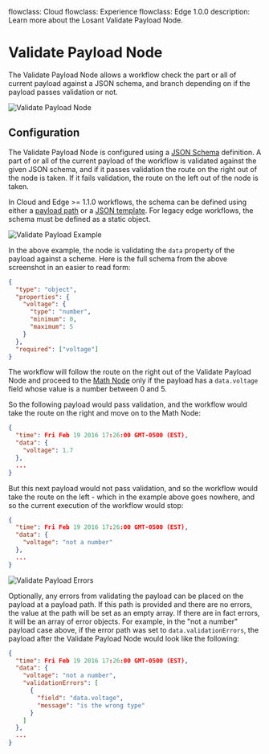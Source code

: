 flowclass: Cloud
flowclass: Experience
flowclass: Edge 1.0.0
description: Learn more about the Losant Validate Payload Node.

# Validate Payload Node

The Validate Payload Node allows a workflow check the part or all of current payload against a JSON schema, and branch depending on if the payload passes validation or not.

![Validate Payload Node](/images/workflows/logic/validate-payload-node.png "Validate Payload Node")

## Configuration

The Validate Payload Node is configured using a [JSON Schema](http://spacetelescope.github.io/understanding-json-schema/index.html) definition. A part of or all of the current payload of the workflow is validated against the given JSON schema, and if it passes validation the route on the right out of the node is taken. If it fails validation, the route on the left out of the node is taken.

In <span class="flowclass-tag Cloud inline">Cloud</span> and <span class="flowclass-tag Edge inline">Edge >= 1.1.0</span> workflows, the schema can be defined using either a [payload path](/workflows/accessing-payload-data/) or a [JSON template](/workflows/accessing-payload-data/#json-templates). For legacy edge workflows, the schema must be defined as a static object.

![Validate Payload Example](/images/workflows/logic/validate-payload-example.png "Validate Payload Example")

In the above example, the node is validating the `data` property of the payload against a scheme. Here is the full schema from the above screenshot in an easier to read form:

```json
{
  "type": "object",
  "properties": {
    "voltage": {
      "type": "number",
      "minimum": 0,
      "maximum": 5
    }
  },
  "required": ["voltage"]
}
```

The workflow will follow the route on the right out of the Validate Payload Node and proceed to the [Math Node](/workflows/logic/math/) only if the payload has a `data.voltage` field whose value is a number between 0 and 5.

So the following payload would pass validation, and the workflow would take the route on the right and move on to the Math Node:

```json
{
  "time": Fri Feb 19 2016 17:26:00 GMT-0500 (EST),
  "data": {
    "voltage": 1.7
  },
  ...
}
```

But this next payload would not pass validation, and so the workflow would take the route on the left - which in the example above goes nowhere, and so the current execution of the workflow would stop:

```json
{
  "time": Fri Feb 19 2016 17:26:00 GMT-0500 (EST),
  "data": {
    "voltage": "not a number"
  },
  ...
}
```

![Validate Payload Errors](/images/workflows/logic/validate-payload-error.png "Validate Payload Errors")

Optionally, any errors from validating the payload can be placed on the payload at a payload path. If this path is provided and there are no errors, the value at the path will be set as an empty array. If there are in fact errors, it will be an array of error objects. For example, in the "not a number" payload case above, if the error path was set to `data.validationErrors`, the payload after the Validate Payload Node would look like the following:

```json
{
  "time": Fri Feb 19 2016 17:26:00 GMT-0500 (EST),
  "data": {
    "voltage": "not a number",
    "validationErrors": [
      {
        "field": "data.voltage",
        "message": "is the wrong type"
      }
    ]
  },
  ...
}
```
